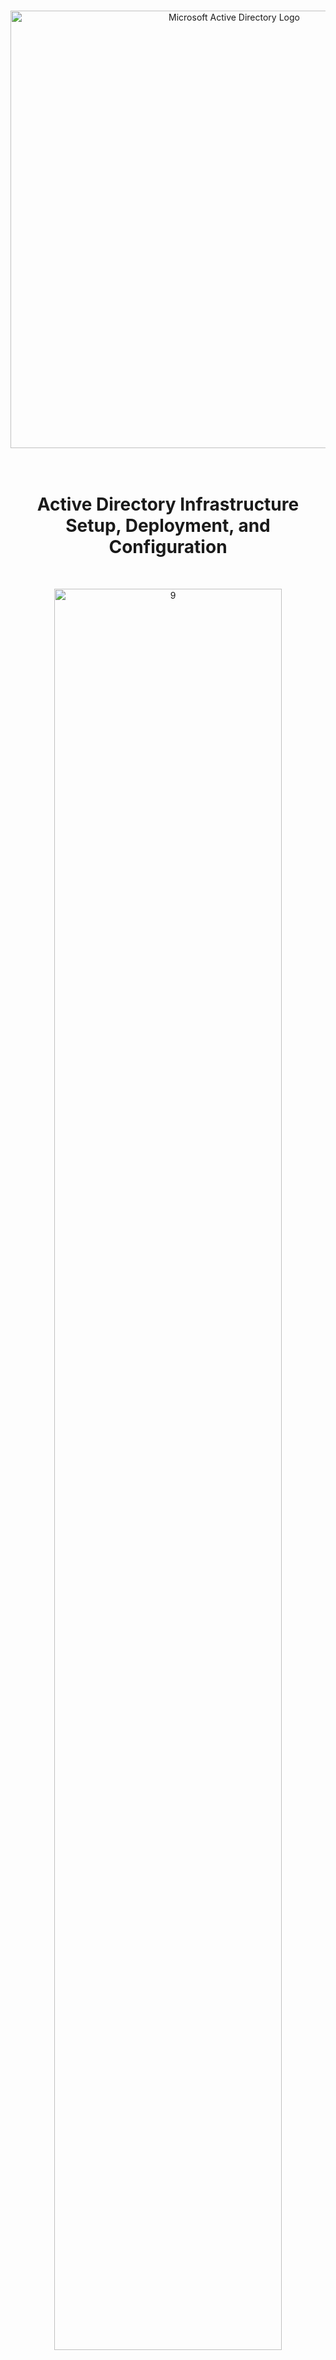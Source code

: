 <br>

<p align="center">
<img width="700" src="https://github.com/user-attachments/assets/9b6b0a51-6411-4e01-96c5-1bb31e6fd986" alt="Microsoft Active Directory Logo"/>
<br>

<br>

<br>

<h1 align="center">Active Directory Infrastructure Setup, Deployment, and Configuration</h1> 
<br>

<p align="center">
<img src="https://github.com/user-attachments/assets/5d4b8c68-d1a6-4a4e-93e3-d8b8602d9123" height="85%" width="85%" alt="9"/><br />
</p>
<br />

## Lab Overview

This project is the first in our Azure and Active Directory tutorial series, laying the foundation for the upcoming lessons.

The goal is to create a basic Azure lab environment that simulates an enterprise Active Directory setup. By completing this project, we’ll build the necessary infrastructure to explore Active Directory functionalities in an Azure network, preparing for more advanced topics in future projects.

In the simulated Active Directory environment, we will deploy and configure Active Directory, create user accounts, and log into the client's virtual machine with one of these users to verify proper authentication, credentials, and permissions.

In this "Active Directory Infrastructure Setup, Deployment, and Configuration" project, we’ll cover key aspects like installation, forest creation, user management, domain integration, and custom Remote Desktop access, providing a solid foundation in Active Directory services.

## On-Premises Active Directory Deployed in the Cloud (Azure)
Active Directory essentially manages user accounts, passwords, permissions, and devices at large scale. This tutorial explains how to implement on-premises Active Directory in Azure Virtual Machines.

<ins>The difference between On-Premise Active Directory and Azure Active Directory</ins>:

- `On-Premise Active Directory`: Refers to infrastructure hosted and managed locally within an organization's physical data centers. This requires direct management and maintenance by the organization.

- `Azure Active Directory`: Refers to infrastructure and services provided remotely by Microsoft, hosted on their global data centers. This offers scalable, managed cloud services with remote access.

## Environments and Technologies Used

- Microsoft Azure (Virtual Machines/Compute)
- Remote Desktop
- Active Directory Domain Services
- PowerShell

## Operating Systems Used

- Windows Server 2022
- Windows 10 (21H2)

## High-Level Infrastrusture, Deployment, and Configuration Steps

#### Part 1: Building the Infrastructure
- Setup Domain Controller (Windows Server 2022) in Azure named "DC-1"
- Set Domain Controller's (DC-1's) NIC Private IP address to be static
- Log into DC-1 VM and disable the Windows Firewall (for testing connectivity)
- Setup Client-1 VM (Windows 10 (21H2)) in Azure named "Client-1"
- Attempt to ping DC-1's Private IP Address from Client-1 VM

#### Part 2: Deploying Active Directory and User Creation
- Install Active Directory
- Create a Domain Admin User within the Domain D-1 VM
- Join Client-1 to Domain Controller
- Setup Remote Desktop for Non-Administrative Users on CLient-1 VM
- Attempt to log into Client-1 with one of the created users

## Configuration Steps

<details>

<summary>

## ⚙️ Part 1: Building Active Directory Infrastructure

</summary>

### 1. ) Create Domain Controller (DC-1)

First, create a resource group to host the virtual machines: DC-1 (Domain Controller) and Client-1.

<ins>Here are the following configurations</ins>:

  - Resource Group: `Active-Directory-Lab`

  - Virtual Machine Name: `DC-1`

  - Region: `East US`

  - Image: `Windows Server 2022 Datacenter: Azure Edition - x64 Gen2`
    - *Make sure to choose the right one here or it will mess up when setting up your domain controller*
   
  - Size: `Standard_D2s_v3 - 2 vcpus, 8 GiB memory ($137.24/month)`

  - Username: `labuser` (or whatever you want - just remember it)

  - Password: `SomethingYouCanRemember`

  - Check: `The Two Licensing Boxes` at the bottom

  - Go To: `Networking` Tab for Step 1.A so that you can create your Virtual Network and Subnet

<img width="800" alt="isolated" src="">
<img width="800" alt="isolated" src="">

***

### 1.A ) Create Virtual Network and Subnet

  - Virtual Network: `Active-Directory-Vnet`

  - *The Subnet will create itself*

  - Click: `Review + Create`

    Then..

  - Click:  `Create`

<img width="800" alt="isolated" src="">

***

### 2. ) Set Domain Controller's (DC-1) NIC Private IP Address to be Static

- Go To: `DC-1's NIC Private IP Address`

  - Resource Group > DC-1 > Network Settings > `Network Interface` (dc-1139_z1) > `ipconfig1`

<img width="800" alt="isolated" src="">

***

### 2.A ) Set Domain Controller's (DC-1) NIC Private IP Address to be Static

- Resource Group > DC-1 > Network Settings > `Network Interface` (dc-1139_z1) > `ipconfig1`

  - Select: `Static`

  - Click: `Save`

<img width="800" alt="isolated" src="">

***

### 3. ) Log into DC-1 VM and Disable the Windows Firewall (for testing connectivity)

Now you can Remote Desktop (RDP) into DC-1 and Enable ICMPv4 so we can be ready to test the connectivity from Client-1 to DC-1 by pinging DC-1 from the Client-1 VM.

- 

<img width="800" alt="isolated" src="">
<img width="800" alt="isolated" src="">

### 3.A ) Log into DC-1 VM and Disable the Windows Firewall (for testing connectivity)

- Once inside DC-1 search: `wf.msc` (Windows Firewall - Microsoft)

- 

- 

<img width="800" alt="isolated" src="">

***

<img width="800" alt="isolated" src="">

***

<img width="800" alt="isolated" src="">

***

### 4. ) Create Client-1 VM

<ins>So similar to creating your domain controller, here are your Client-1 Configurations</ins>:

- Resource Group: `Active-Directory-Lab` (Same as your Domain Controller: DC-1)

- Virtual Machine Name: `Client-1`

- Region: `East US` (Same as your Domain Controller: DC-1)

- Image: `Windows 10 Pro, version 22H2 - x64 Gen2`

- Size: `Standard_D2s_v3 - 2 vcpus, 8 GiB memory ($70.08/month)` (Same as your Domain Controller: DC-1)

- Username: `Use the same one you used for you Domain Controller` for simplicity sake

- Password: `Use the same one you used for you Domain Controller` for simplicity sake

- Check: `The Licensing Boxe` at the bottom

- Go To: `Networking` Tab

<img width="800" alt="isolated" src="">

***

### 4.A ) Create Client-1 VM

<ins>Within your Network Tab</ins>:

- Choose the `Same Virtual Network and Subnet` as your Domain Controller
   
    - *This part is crucial. If your Client-1 VM and Domain Controller are not on the same VNET and Subnet they will be unable to communicate, preventing domain-related operations like joining the domain or authenticating.*

<img width="800" alt="isolated" src="">

***

### 5. ) Set Client-1’s DNS settings to DC-1’s Private IP address

So now we will Set Client-1’s DNS settings to DC-1’s Private IP address, which will allow the client-1 VM to resolve domain-related DNS queries through the domain controller (DC-1).

<ins>Follow this path to achieve this step</ins>:

- Resource Group > Client-1 > Network Settings > `Network Interface (client-160_z1)` > `DNS servers`

<img width="800" alt="isolated" src="">

***

### 5.A ) Set Client-1’s DNS settings to DC-1’s Private IP address

<ins>Follow this path to achieve this step</ins>:

- Resource Group > Client-1 > Network Settings > Network Interface (client-160_z1) > `DNS servers`

- Select: `Custom`

- Input: `DC-1's Private IP Address` (Example; mine is: 10.0.0.4)

- Click: `Save` when done

<img width="800" alt="isolated" src="">

***

### 5.B ) Set Client-1’s DNS settings to DC-1’s Private IP address

<ins>Now for the DNS Settings to sync in you must restart you Client-1's VM so</ins>:

- Go To: `Resource Group` > `Client-1`

- Restart: `Client-1` VM when done doing this

   - *If you do not restart your Client-1 VM after setting it's DNS Server to DC-1’s Private IP address then it will not successfully allow the client-1 VM to resolve domain-related DNS queries through the domain controller (DC-1).*

<img width="800" alt="isolated" src="forgot to put image">

***

### 6. ) Attempt to Ping DC-1’s Private IP address from Client-1 VM

- If everything is setup correctly so far then you should have a successful ping from Client-1 to DC-1.

<img width="800" alt="isolated" src="">

***

### 7. ) From Client-1 VM Open PowerShell and Run: ipconfig /all

- The output for the DNS settings under `DNS Server` should show DC-1’s Private IP Address as shown in the image below.

  - If the DNS server on Client-1 is not set to DC-1's private IP (e.g., it shows 168.63.129.16), update the DNS settings manually to DC-1's private IP. Restarting Client-1's VM may also help apply the changes. If successful, the client may log you out, indicating it's trying to connect to the domain.

<img width="800" alt="isolated" src="">

***

</details>

<details>

<summary>

## ⚙️ Part 2: Deploying Active Directory and User Creation

</summary>

### 8. ) Install Active Directory

<img width="800" alt="isolated" src="">

***

### 9. ) Create a Domain Admin User within the Domain D-1 VM

<img width="800" alt="isolated" src="">

***

### 10. ) Join Client-1 to Domain Controller

<img width="800" alt="isolated" src="">

***

### 11. ) Setup Remote Desktop for Non-Administrative Users on CLient-1 VM

<img width="800" alt="isolated" src="">

***

### 12. ) Attempt to log into Client-1 with one of the Created Users

<img width="800" alt="isolated" src="">

***

### 13. ) 

<img width="800" alt="isolated" src="">

***

</details>
